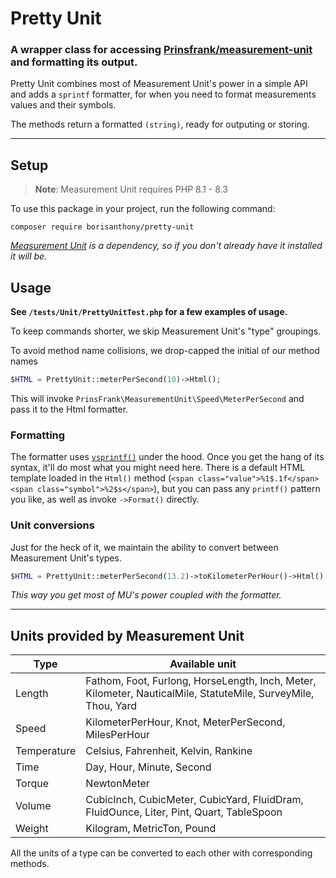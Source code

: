 # Pretty Unit

<!-- ![GitHub](https://img.shields.io/github/license/borisanthony/pretty-unit)
![PHP Version Support](https://img.shields.io/packagist/php-v/borisanthony/pretty-unit) -->

### A wrapper class for accessing [Prinsfrank/measurement-unit](https://github.com/PrinsFrank/measurement-unit/) and formatting its output.

Pretty Unit combines most of Measurement Unit's power in a simple API and adds a `sprintf` formatter, for when you need to format measurements values and their symbols.

The methods return a formatted `(string)`, ready for outputing or storing.

---

## Setup

> **Note**: Measurement Unit requires PHP 8.1 - 8.3

To use this package in your project, run the following command:

```shell
composer require borisanthony/pretty-unit
```
*[Measurement Unit](https://github.com/PrinsFrank/measurement-unit/) is a dependency, so if you don't already have it installed it will be.*


## Usage

**See `/tests/Unit/PrettyUnitTest.php` for a few examples of usage.**

To keep commands shorter, we skip Measurement Unit's "type" groupings.

To avoid method name collisions, we drop-capped the initial of our method names 

```php
$HTML = PrettyUnit::meterPerSecond(10)->Html();
```
This will invoke `PrinsFrank\MeasurementUnit\Speed\MeterPerSecond` and pass it to the Html formatter.



### Formatting

The formatter uses [`vsprintf()`](https://www.php.net/manual/en/function.vsprintf.php) under the hood.
Once you get the hang of its syntax, it'll do most what you might need here.
There is a default HTML template loaded in the `Html()` method (`<span class="value">%1$.1f</span> <span class="symbol">%2$s</span>`), but you can pass any `printf()` pattern you like, as well as invoke `->Format()` directly.


### Unit conversions

Just for the heck of it, we maintain the ability to convert between Measurement Unit's types.

```php
$HTML = PrettyUnit::meterPerSecond(13.2)->toKilometerPerHour()->Html();
```

*This way you get most of MU's power coupled with the formatter.*

---

## Units provided by Measurement Unit

| Type        | Available unit                                                                                                |
|-------------|---------------------------------------------------------------------------------------------------------------|
| Length      | Fathom, Foot, Furlong, HorseLength, Inch, Meter, Kilometer, NauticalMile, StatuteMile, SurveyMile, Thou, Yard |
| Speed       | KilometerPerHour, Knot, MeterPerSecond, MilesPerHour                                                          |
| Temperature | Celsius, Fahrenheit, Kelvin, Rankine                                                                          |
| Time        | Day, Hour, Minute, Second                                                                                     |
| Torque      | NewtonMeter                                                                                                   |
| Volume      | CubicInch, CubicMeter, CubicYard, FluidDram, FluidOunce, Liter, Pint, Quart, TableSpoon                       |
| Weight      | Kilogram, MetricTon, Pound                                                                                    |

All the units of a type can be converted to each other with corresponding methods.
